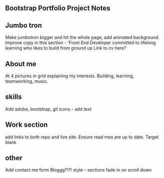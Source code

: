 ## Bootstrap Portfolio Project Notes

Jumbo tron
---------
Make jumbotron bigger and hit the whole page, add animated background. 
Improve copy in this section - 'Front End Developer committed to lifelong learning who likes to build from ground up 
Link to cv here? 


About me 
---------
At 4 pictures in grid explaining my interests. Building, learning, teamworking, music.


skills
---------
Add adobe, bootstrap, git icons - add text

Work section
---------
add links to both repo and live site. Ensure read mes are up to date. Target blank

other
---------

Add contact me form
Bloggg?!?!
style - sections fade in on scroll down 

